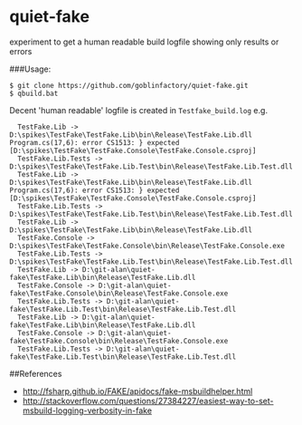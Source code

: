 # quiet-fake
experiment to get a human readable build logfile showing only results or errors

###Usage:
```
$ git clone https://github.com/goblinfactory/quiet-fake.git
$ qbuild.bat
```
Decent 'human readable' logfile is created in ``Testfake_build.log`` e.g.
```
  TestFake.Lib -> D:\spikes\TestFake\TestFake.Lib\bin\Release\TestFake.Lib.dll
Program.cs(17,6): error CS1513: } expected [D:\spikes\TestFake\TestFake.Console\TestFake.Console.csproj]
  TestFake.Lib.Tests -> D:\spikes\TestFake\TestFake.Lib.Test\bin\Release\TestFake.Lib.Test.dll
  TestFake.Lib -> D:\spikes\TestFake\TestFake.Lib\bin\Release\TestFake.Lib.dll
Program.cs(17,6): error CS1513: } expected [D:\spikes\TestFake\TestFake.Console\TestFake.Console.csproj]
  TestFake.Lib.Tests -> D:\spikes\TestFake\TestFake.Lib.Test\bin\Release\TestFake.Lib.Test.dll
  TestFake.Lib -> D:\spikes\TestFake\TestFake.Lib\bin\Release\TestFake.Lib.dll
  TestFake.Console -> D:\spikes\TestFake\TestFake.Console\bin\Release\TestFake.Console.exe
  TestFake.Lib.Tests -> D:\spikes\TestFake\TestFake.Lib.Test\bin\Release\TestFake.Lib.Test.dll
  TestFake.Lib -> D:\git-alan\quiet-fake\TestFake.Lib\bin\Release\TestFake.Lib.dll
  TestFake.Console -> D:\git-alan\quiet-fake\TestFake.Console\bin\Release\TestFake.Console.exe
  TestFake.Lib.Tests -> D:\git-alan\quiet-fake\TestFake.Lib.Test\bin\Release\TestFake.Lib.Test.dll
  TestFake.Lib -> D:\git-alan\quiet-fake\TestFake.Lib\bin\Release\TestFake.Lib.dll
  TestFake.Console -> D:\git-alan\quiet-fake\TestFake.Console\bin\Release\TestFake.Console.exe
  TestFake.Lib.Tests -> D:\git-alan\quiet-fake\TestFake.Lib.Test\bin\Release\TestFake.Lib.Test.dll
```
##References
- http://fsharp.github.io/FAKE/apidocs/fake-msbuildhelper.html
- http://stackoverflow.com/questions/27384227/easiest-way-to-set-msbuild-logging-verbosity-in-fake
